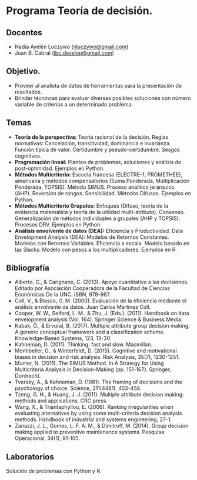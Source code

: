 # Programa Teoría de decisión.

## Docentes

- Nadia Ayelén Luczywo (nluczywo@gmail.com)
- Juan B. Cabral (jbc.develop@gmail.com)

## Objetivo.

- Proveer al analista de datos de herramientas para la presentación de resultados. 
- Brindar técnincas para evaluar diversas posibles soluciones con número variable de criterios a un determinado problema.

## Temas

- **Teoría de la perspectiva:** Teoría racional de la decisión. Reglas normativas: Cancelación, transitividad, dominancia e invarianza. Función típica de valor. Certidumbre y pseudo-certidumbre. Sesgos cognitivos.
- **Programación lineal:** Planteo de problemas, soluciones y análisis de post-optimidad. Ejemplos en Python.
- **Métodos Multicriterio:** Escuela francesa (ELECTRE-1, PROMETHEE), americana y métodos compensatorios (Suma Ponderada, Multiplicación Ponderada, TOPSIS). Método SIMUS. Proceso analítico jerárquico (AHP). Reversión de rangos. Sensibilidad. Métodos Difusos. Ejemplos en Python.
- **Métodos Multicriterio Grupales:** Enfoques (Difuso, teoría de la evidencia matemática y teoría de la utilidad multi-atributo). Consenso. Generalización de métodos individuales a grupales (AHP y TOPSIS). Procesos DRV. Ejemplos en Python.
- **Análisis envolvente de datos (DEA):** Eficiencia y Productividad. Data Envelopment Analysis (DEA): Modelos de Retornos Constantes. Modelos con Retornos Variables. Eficiencia a escala. Modelo basado en las Slacks: Modelo con pesos a los multiplicadores. Ejemplos en R

## Bibliografía

- Alberto, C., & Carignano, C. (2013). Apoyo cuantitativo a las decisiones. Editado por Asociación Cooperadora de la Facultad de Ciencias Económicas De la UNC. ISBN, 978-987.
- Coll, V., & Blasco, O. M. (2000). Evaluación de la eficiencia mediante el análisis envolvente de datos. Juan Carlos Martínez Coll.
- Cooper, W. W., Seiford, L. M., & Zhu, J. (Eds.). (2011). Handbook on data envelopment analysis (Vol. 164). Springer Science & Business Media.
- Kabak, Ö., & Ervural, B. (2017). Multiple attribute group decision making: A generic conceptual framework and a classification scheme. Knowledge-Based Systems, 123, 13-30.
- Kahneman, D. (2011). Thinking, fast and slow. Macmillan.
- Montibeller, G., & Winterfeldt, D. (2015). Cognitive and motivational biases in decision and risk analysis. Risk Analysis, 35(7), 1230-1251.
- Munier, N. (2011). The SIMUS Method. In A Strategy for Using Multicriteria Analysis in Decision-Making (pp. 151-167). Springer, Dordrecht.
- Tversky, A., & Kahneman, D. (1981). The framing of decisions and the psychology of choice. Science, 211(4481), 453-458.
- Tzeng, G. H., & Huang, J. J. (2011). Multiple attribute decision making: methods and applications. CRC press.
- Wang, X., & Triantaphyllou, E. (2006). Ranking irregularities when evaluating alternatives by using some multi-criteria decision analysis methods. Handbook of industrial and systems engineering, 27-1.
- Zanazzi, J. L., Gomes, L. F. A. M., & Dimitroff, M. (2014). Group decision making applied to preventive maintenance systems. Pesquisa Operacional, 34(1), 91-105.


## Laboratorios

Solución de problemas con Python y R.

